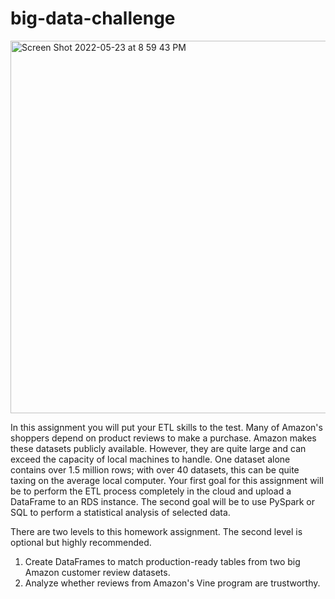 # big-data-challenge

<img width="596" alt="Screen Shot 2022-05-23 at 8 59 43 PM" src="https://user-images.githubusercontent.com/95200975/169927596-14c0d0be-8fc5-4b17-be33-6065080fb632.png">




In this assignment you will put your ETL skills to the test. Many of Amazon's shoppers depend on product reviews to make a purchase. Amazon makes these datasets publicly available. However, they are quite large and can exceed the capacity of local machines to handle. One dataset alone contains over 1.5 million rows; with over 40 datasets, this can be quite taxing on the average local computer. Your first goal for this assignment will be to perform the ETL process completely in the cloud and upload a DataFrame to an RDS instance. The second goal will be to use PySpark or SQL to perform a statistical analysis of selected data.

There are two levels to this homework assignment. The second level is optional but highly recommended.

1.  Create DataFrames to match production-ready tables from two big Amazon customer review datasets.
2.  Analyze whether reviews from Amazon's Vine program are trustworthy.
